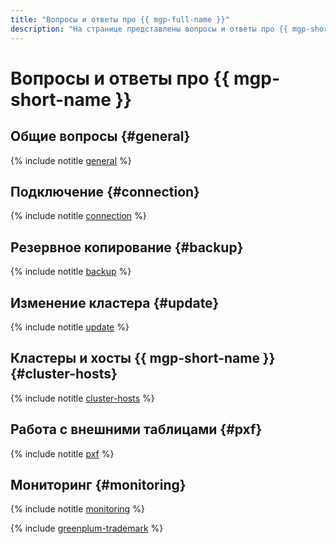 ```yaml
---
title: "Вопросы и ответы про {{ mgp-full-name }}"
description: "На странице представлены вопросы и ответы про {{ mgp-short-name }}."
---
```


# Вопросы и ответы про {{ mgp-short-name }}

## Общие вопросы {#general}

{% include notitle [general](../../_qa/managed-greenplum/general.md) %}

## Подключение {#connection}

{% include notitle [connection](../../_qa/managed-greenplum/connection.md) %}

## Резервное копирование {#backup}

{% include notitle [backup](../../_qa/managed-greenplum/backup.md) %}

## Изменение кластера {#update}

{% include notitle [update](../../_qa/managed-greenplum/update.md) %}

## Кластеры и хосты {{ mgp-short-name }} {#cluster-hosts}

{% include notitle [cluster-hosts](../../_qa/managed-greenplum/cluster-hosts.md) %}

## Работа с внешними таблицами {#pxf}

{% include notitle [pxf](../../_qa/managed-greenplum/pxf.md) %}

## Мониторинг {#monitoring}

{% include notitle [monitoring](../../_qa/managed-greenplum/monitoring.md) %}

{% include [greenplum-trademark](../../_includes/mdb/mgp/trademark.md) %}
